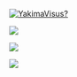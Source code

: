[![YakimaVisus?](https://readme-typing-svg.herokuapp.com?color=%2336BCF7&lines=hi+I+m+Yakima+Visus)](https://git.io/typing-svg)


![](https://github-profile-summary-cards.vercel.app/api/cards/most-commit-language?username=YakimaVisus&theme=solarized_dark)


![](https://github-profile-summary-cards.vercel.app/api/cards/repos-per-language?username=YakimaVisus&theme=solarized_dark)


![](https://github-profile-summary-cards.vercel.app/api/cards/stats?username=YakimaVisus&theme=solarized_dark)


<!--
**YakimaVisus/YakimaVisus** is a ✨ _special_ ✨ repository because its `README.md` (this file) appears on your GitHub profile.

Here are some ideas to get you started:

- 🔭 I’m currently working on ...
- 🌱 I’m currently learning ...
- 👯 I’m looking to collaborate on ...
- 🤔 I’m looking for help with ...
- 💬 Ask me about ...
- 📫 How to reach me: ...
- 😄 Pronouns: ...
- ⚡ Fun fact: ...
-->
